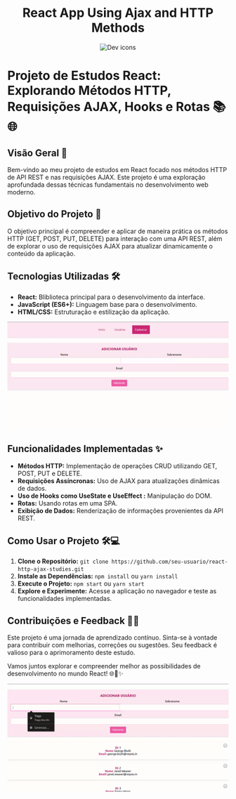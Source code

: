 <h1 align="center">React App Using Ajax and HTTP Methods</h1>

<p align="center">
  <img src="https://skillicons.dev/icons?i=react" alt="Dev icons" />
</p>

# Projeto de Estudos React: Explorando Métodos HTTP, Requisições AJAX, Hooks e Rotas 📚🌐

## Visão Geral 🚀

Bem-vindo ao meu projeto de estudos em React focado nos métodos HTTP de API REST e nas requisições AJAX. Este projeto é uma exploração aprofundada dessas técnicas fundamentais no desenvolvimento web moderno.

## Objetivo do Projeto 🎯

O objetivo principal é compreender e aplicar de maneira prática os métodos HTTP (GET, POST, PUT, DELETE) para interação com uma API REST, além de explorar o uso de requisições AJAX para atualizar dinamicamente o conteúdo da aplicação.

## Tecnologias Utilizadas 🛠️

- **React:** Bliblioteca principal para o desenvolvimento da interface.
- **JavaScript (ES6+):** Linguagem base para o desenvolvimento.
- **HTML/CSS:** Estruturação e estilização da aplicação.

<p align="center">
  <img src="2.gif" alt="React App" />
</p>

## Funcionalidades Implementadas ✨

- **Métodos HTTP:** Implementação de operações CRUD utilizando GET, POST, PUT e DELETE.
- **Requisições Assíncronas:** Uso de AJAX para atualizações dinâmicas de dados.
- **Uso de Hooks como UseState e UseEffect :** Manipulação do DOM.
- **Rotas:** Usando rotas em uma SPA.
- **Exibição de Dados:** Renderização de informações provenientes da API REST.

## Como Usar o Projeto 🛠️💻

1. **Clone o Repositório:** `git clone https://github.com/seu-usuario/react-http-ajax-studies.git`
2. **Instale as Dependências:** `npm install` ou `yarn install`
3. **Execute o Projeto:** `npm start` ou `yarn start`
4. **Explore e Experimente:** Acesse a aplicação no navegador e teste as funcionalidades implementadas.

## Contribuições e Feedback 🤝📩

Este projeto é uma jornada de aprendizado contínuo. Sinta-se à vontade para contribuir com melhorias, correções ou sugestões. Seu feedback é valioso para o aprimoramento deste estudo.

Vamos juntos explorar e compreender melhor as possibilidades de desenvolvimento no mundo React! 🌐🚀✨


<p align="center">
  <img src="1.gif" alt="React App" />
</p>
